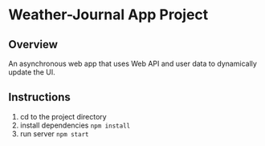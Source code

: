 # Weather-Journal App Project

## Overview
An asynchronous web app that uses Web API and user data to dynamically update the UI. 

## Instructions
1. cd to the project directory
2. install dependencies `npm install`
3. run server `npm start`
